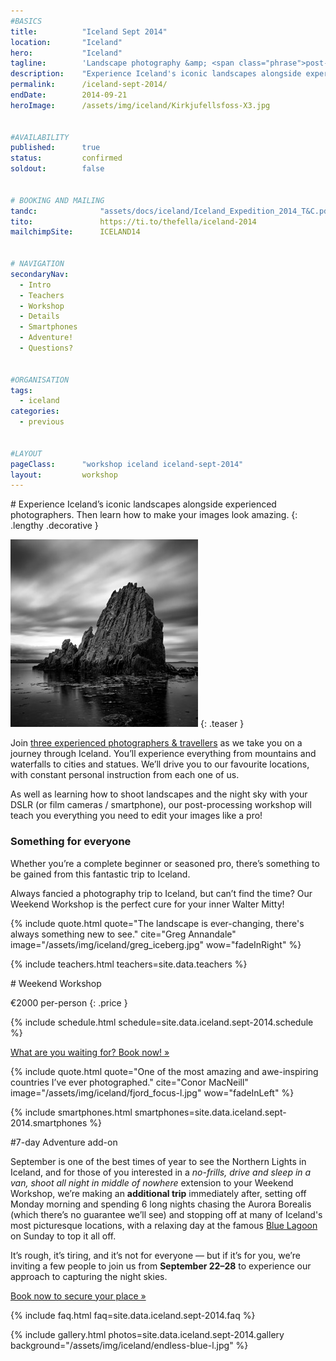 ```yaml
---
#BASICS
title: 			"Iceland Sept 2014"
location: 		"Iceland"
hero: 			"Iceland"
tagline: 		'Landscape photography &amp; <span class="phrase">post-processing workshop</span>'
description: 	"Experience Iceland's iconic landscapes alongside experienced photographers. Then learn how to make your images look amazing."
permalink: 		/iceland-sept-2014/
endDate: 		2014-09-21
heroImage: 		/assets/img/iceland/Kirkjufellsfoss-X3.jpg


#AVAILABILITY
published: 		true
status: 		confirmed
soldout: 		false


# BOOKING AND MAILING
tandc: 				"assets/docs/iceland/Iceland_Expedition_2014_T&C.pdf"
tito: 				https://ti.to/thefella/iceland-2014
mailchimpSite: 		ICELAND14


# NAVIGATION
secondaryNav:
  - Intro
  - Teachers
  - Workshop
  - Details
  - Smartphones
  - Adventure!
  - Questions?


#ORGANISATION
tags:
  - iceland
categories:
  - previous
  

#LAYOUT
pageClass: 		"workshop iceland iceland-sept-2014"
layout: 		workshop
---
```



<section id="intro" class="group measured" markdown="1">
# Experience Iceland&rsquo;s iconic landscapes alongside experienced photographers. Then learn how to make your images look amazing.
{: .lengthy .decorative }

![](/assets/img/iceland/anastadastapi.jpg)
{: .teaser }

Join [three experienced photographers & travellers](#teachers) as we take you on a journey through Iceland. You’ll experience everything from mountains and waterfalls to cities and statues. We’ll drive you to our favourite locations, with constant personal instruction from each one of us.

As well as learning how to shoot landscapes and the night sky with your DSLR (or film cameras / smartphone), our post-processing workshop will teach you everything you need to edit your images like a pro!


### Something for everyone
Whether you’re a complete beginner or seasoned pro, there’s something to be gained from this fantastic trip to Iceland.

Always fancied a photography trip to Iceland, but can’t find the time? Our Weekend Workshop is the perfect cure for your inner Walter Mitty!

</section>


{% include quote.html quote="The landscape is ever-changing, there's always something new to see." cite="Greg Annandale" image="/assets/img/iceland/greg_iceberg.jpg" wow="fadeInRight" %}




{% include teachers.html teachers=site.data.teachers %}





<section id="workshop" class="group photo-group listful" markdown="1">
# Weekend Workshop

&euro;2000 per-person
{: .price }



{% include schedule.html schedule=site.data.iceland.sept-2014.schedule %}

<p class="book"><a class="call-to-action" href="#booking">What are you waiting for? <span class="phrase">Book now! &raquo;</span></a></p>

</section>



{% include quote.html quote="One of the most amazing and awe-inspiring countries I’ve ever photographed." cite="Conor MacNeill" image="/assets/img/iceland/fjord_focus-l.jpg" wow="fadeInLeft" %}




{% include smartphones.html smartphones=site.data.iceland.sept-2014.smartphones %}




<section id="adventure" class="group photo-group half-group" markdown="1" style="background-image:url('/assets/img/iceland/greg_aurora.jpg');" >

#7-day Adventure add-on

September is one of the best times of year to see the Northern Lights in Iceland, and for those of you interested in a *no-frills, drive and sleep in a van, shoot all night in middle of nowhere* extension to your Weekend Workshop, we’re making an **additional trip** immediately after, setting off Monday morning and spending 6 long nights chasing the Aurora Borealis (which there’s no guarantee we’ll see) and stopping off at many of Iceland's most picturesque locations, with a relaxing day at the famous [Blue Lagoon](http://www.bluelagoon.com) on Sunday to top it all off.

It’s rough, it’s tiring, and it’s not for everyone — but if it’s for you, we’re inviting a few people to join us from **September 22–28** to experience our approach to capturing the night skies.

<p class="booking"><a class="call-to-action additional" href="#booking">Book now to secure your place &raquo;</a></p>

</section>




{% include faq.html faq=site.data.iceland.sept-2014.faq %}




{% include gallery.html photos=site.data.iceland.sept-2014.gallery background="/assets/img/iceland/endless-blue-l.jpg" %}

